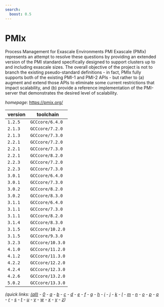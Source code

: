 ```yaml
---
search:
  boost: 0.5
---
```

# PMIx

Process Management for Exascale Environments PMI Exascale (PMIx) represents an attempt to resolve these questions by providing an extended version of the PMI standard specifically designed to support clusters up to and including exascale sizes. The overall objective of the project is not to branch the existing pseudo-standard definitions - in fact, PMIx fully supports both of the existing PMI-1 and PMI-2 APIs - but rather to (a) augment and extend those APIs to eliminate some current restrictions that impact scalability, and (b) provide a reference implementation of the PMI-server that demonstrates the desired level of scalability.

*homepage*: <https://pmix.org/>

version | toolchain
--------|----------
``1.2.5`` | ``GCCcore/6.4.0``
``2.1.3`` | ``GCCcore/7.2.0``
``2.1.3`` | ``GCCcore/7.3.0``
``2.2.1`` | ``GCCcore/7.2.0``
``2.2.1`` | ``GCCcore/7.3.0``
``2.2.1`` | ``GCCcore/8.2.0``
``2.2.3`` | ``GCCcore/7.2.0``
``2.2.3`` | ``GCCcore/7.3.0``
``3.0.1`` | ``GCCcore/6.4.0``
``3.0.1`` | ``GCCcore/7.3.0``
``3.0.2`` | ``GCCcore/8.2.0``
``3.0.2`` | ``GCCcore/8.3.0``
``3.1.1`` | ``GCCcore/6.4.0``
``3.1.1`` | ``GCCcore/7.3.0``
``3.1.1`` | ``GCCcore/8.2.0``
``3.1.4`` | ``GCCcore/8.3.0``
``3.1.5`` | ``GCCcore/10.2.0``
``3.1.5`` | ``GCCcore/9.3.0``
``3.2.3`` | ``GCCcore/10.3.0``
``4.1.0`` | ``GCCcore/11.2.0``
``4.1.2`` | ``GCCcore/11.3.0``
``4.2.2`` | ``GCCcore/12.2.0``
``4.2.4`` | ``GCCcore/12.3.0``
``4.2.6`` | ``GCCcore/13.2.0``
``5.0.2`` | ``GCCcore/13.3.0``


*(quick links: [(all)](../index.md) - [0](../0/index.md) - [a](../a/index.md) - [b](../b/index.md) - [c](../c/index.md) - [d](../d/index.md) - [e](../e/index.md) - [f](../f/index.md) - [g](../g/index.md) - [h](../h/index.md) - [i](../i/index.md) - [j](../j/index.md) - [k](../k/index.md) - [l](../l/index.md) - [m](../m/index.md) - [n](../n/index.md) - [o](../o/index.md) - [p](../p/index.md) - [q](../q/index.md) - [r](../r/index.md) - [s](../s/index.md) - [t](../t/index.md) - [u](../u/index.md) - [v](../v/index.md) - [w](../w/index.md) - [x](../x/index.md) - [y](../y/index.md) - [z](../z/index.md))*

